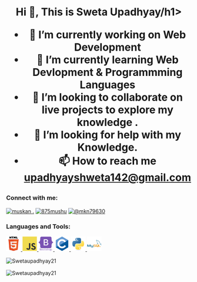 <h1 align="center">Hi 👋, This is Sweta Upadhyay/h1>



- 🔭 I’m currently working on **Web Development**
- 🌱 I’m currently learning **Web Devlopment & Programmming Languages**
- 👯 I’m looking to collaborate on live projects to explore my knowledge .
- 🤔 I’m looking for help with  my Knowledge.
- 📫 How to reach me **upadhyayshweta142@gmail.com**

<h3 align="left">Connect with me:</h3>
<p align="left">
  
<a href="https://www.linkedin.com/in/sweta-upadhyay-0a10061a7" target="blank"><img align="center" src="https://raw.githubusercontent.com/rahuldkjain/github-profile-readme-generator/master/src/images/icons/Social/linked-in-alt.svg" alt="muskan ." height="30" width="40" /></a>
<a href="https://www.instagram.com/__sweta_upadhyay__/" target="blank"><img align="center" src="https://raw.githubusercontent.com/rahuldkjain/github-profile-readme-generator/master/src/images/icons/Social/instagram.svg" alt="875mushu" height="30" width="40" /></a>
<a href="https://www.hackerrank.com/upadhyayshweta12" target="blank"><img align="center" src="https://raw.githubusercontent.com/rahuldkjain/github-profile-readme-generator/master/src/images/icons/Social/hackerrank.svg" alt="@mkn79630" height="30" width="40" /></a>
</p>

<h3 align="left">Languages and Tools:</h3>
<p align="left"><a href="https://www.w3.org/html/" target="_blank" rel="noreferrer"> <img src="https://raw.githubusercontent.com/devicons/devicon/master/icons/html5/html5-original-wordmark.svg" alt="html5" width="40" height="40"/> </a>  <a href="https://developer.mozilla.org/en-US/docs/Web/JavaScript" target="_blank" rel="noreferrer"> <img src="https://raw.githubusercontent.com/devicons/devicon/master/icons/javascript/javascript-original.svg" alt="javascript" width="40" height="40"/> </a><a href="https://getbootstrap.com" target="_blank" rel="noreferrer"><img src="https://raw.githubusercontent.com/devicons/devicon/master/icons/bootstrap/bootstrap-plain-wordmark.svg" alt="bootstrap" width="40" height="40"/> </a> <a href="https://www.cprogramming.com/" target="_blank" rel="noreferrer"> <img src="https://raw.githubusercontent.com/devicons/devicon/master/icons/c/c-original.svg" alt="c" width="40" height="40"/> </a> <a href="https://www.pythonprogramming.com/" target="_blank" rel="noreferrer"> <img src="https://raw.githubusercontent.com/devicons/devicon/master/icons/python/python-original.svg" alt="python" width="40" height="40"/> </a><a href="https://www.mysql.com/" target="_blank" rel="noreferrer"> <img src="https://raw.githubusercontent.com/devicons/devicon/master/icons/mysql/mysql-original-wordmark.svg" alt="mysql" width="40" height="40"/> </a> </p>

<p><img align="center" src="https://github-readme-stats.vercel.app/api/top-langs?username=Swetaupadhyay21&show_icons=true&locale=en&layout=compact" alt="Swetaupadhyay21" /></p>

<p><img align="center" src="https://github-readme-streak-stats.herokuapp.com/?user=Swetaupadhyay21&" alt="Swetaupadhyay21" /></p>

